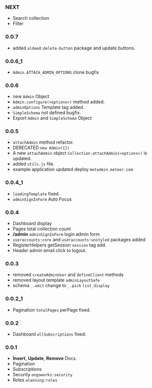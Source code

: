 ### NEXT

* Search collection
* Filter

### 0.0.7
* added `aldeed:delete-button` package and update buttons.

### 0.0.6_1
* `Admin.ATTACH_ADMIN_OPTIONS` clone bugfix

### 0.0.6
* new `Admin` Object
* `Admin.configure(<options>)` method added.
* `adminOptions` Template tag added.
* `SimpleSchema` not defined bugfix.
* Export `Admin` and `SimpleSchema` Object

### 0.0.5
* `attachAdmin` method refactor.
* DERECATED `new Admin({})`
* A new `attachAdmin` object `Collection.attachAdmin(<options>)` is updated.
* added `utils.js` file.
* example application updated deploy `metadmin.meteor.com`

### 0.0.4_1
* `loadingTemplate` fixed.
* `adminSignInForm` Auto Focus

### 0.0.4 
* Dashboard display
* Pages total collection count
* **/admin** `adminSignInForm` login admin form
* `useraccounts:core` and `useraccounts:unstyled` packages added
* RegisterHelpers getSession `session` tag add.
* Header admin email click to logout.

### 0.0.3
* removed `createAdminUser` and `defineClient` methods
* removed layout template `adminLayoutSafe`
* schema `_.omit` change to `_.pick` `list_display`

### 0.0.2_1
* Pagination `totalPages` perPage fixed.

### 0.0.2
* Dashboard `allSubscriptions` fixed.

### 0.0.1
* **İnsert**, **Update**, **Remove** Docs.
* Pagination
* Subscriptions
* Security `ongoworks:security`
* Roles `alanning:roles`
